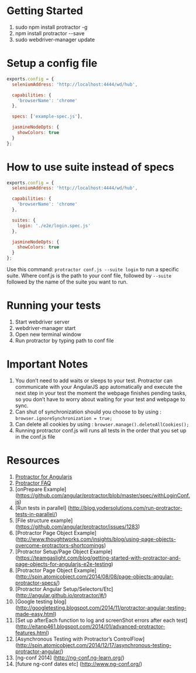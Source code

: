 # Getting Started

1. sudo npm install protractor -g
2. npm install protractor --save
3. sudo webdriver-manager update

# Setup a config file
```javascript
exports.config = {
  seleniumAddress: 'http://localhost:4444/wd/hub',

  capabilities: {
    'browserName': 'chrome'
  },

  specs: ['example-spec.js'],

  jasmineNodeOpts: {
    showColors: true
  }
};
```

# How to use suite instead of specs
```javascript
exports.config = {
  seleniumAddress: 'http://localhost:4444/wd/hub',

  capabilities: {
    'browserName': 'chrome'
  },

  suites: {
    login: './e2e/login.spec.js'
  },

  jasmineNodeOpts: {
    showColors: true
  }
};
```
Use this command: `protractor conf.js --suite login` to run a specific suite. Where conf.js is the 
path to your conf file, followed by `--suite` followed by the name of the suite you want to run. 
# Running your tests

1. Start webdriver server
2. webdriver-manager start
3. Open new terminal window
4. Run protractor by typing path to conf file

# Important Notes

1. You don’t need to add waits or sleeps to your test. Protractor can communicate with your AngularJS app automatically and execute the next step in your test the moment the webpage finishes pending tasks, so you don’t have to worry about waiting for your test and webpage to sync. 
2. Can shut of synchronization should you choose to by using : `browser.ignoreSynchronization = true;`
3. Can delete all cookies by using : `browser.manage().deleteAllCookies();`
4. Running protractor conf.js will runs all tests in the order that you set up in the conf.js file

# Resources
1. [Protractor for Angularjs](http://ramonvictor.github.io/protractor/slides/#/)
2. [Protractor FAQ](https://github.com/angular/protractor/blob/master/docs/faq.md)
3. [onPrepare Example] (https://github.com/angular/protractor/blob/master/spec/withLoginConf.js)
4. [Run tests in parallel] (http://blog.yodersolutions.com/run-protractor-tests-in-parallel/)
5. [File structure example] (https://github.com/angular/protractor/issues/1283)
6. [Protractor Page Object Example] (http://www.thoughtworks.com/insights/blog/using-page-objects-overcome-protractors-shortcomings)
7. [Protractor Setup/Page Object Example] (https://teamgaslight.com/blog/getting-started-with-protractor-and-page-objects-for-angularjs-e2e-testing)
8. [Protractor Page Object Example] (http://spin.atomicobject.com/2014/08/08/page-objects-angular-protractor-specs/)
9. [Protractor Angular Setup/Selectors/Etc] (http://angular.github.io/protractor/#/)
10. [Google testing blog] (http://googletesting.blogspot.com/2014/11/protractor-angular-testing-made-easy.html)
11. [Set up afterEach function to log and screenShot errors after each test] (http://eitanp461.blogspot.com/2014/01/advanced-protractor-features.html)
12. [Asynchronous Testing with Protractor’s ControlFlow] (http://spin.atomicobject.com/2014/12/17/asynchronous-testing-protractor-angular/)
13. [ng-conf 2014] (http://ng-conf.ng-learn.org/)
14. [future ng-conf dates etc] (http://www.ng-conf.org/)
